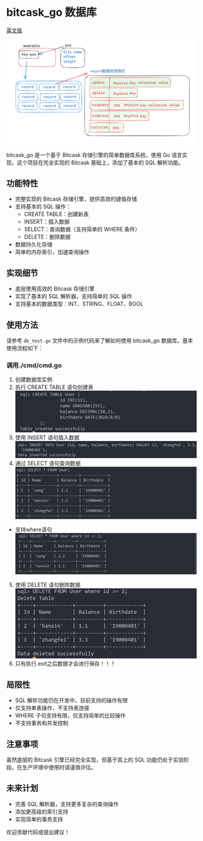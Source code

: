 # bitcask_go 数据库
[英文版](./readme_en.md)

![alt text](./asserts/image.png)

bitcask_go 是一个基于 Bitcask 存储引擎的简单数据库系统，使用 Go 语言实现。这个项目在完全实现的 Bitcask 基础上，添加了基本的 SQL 解析功能。

## 功能特性

- 完整实现的 Bitcask 存储引擎，提供高效的键值存储
- 支持基本的 SQL 操作：
  - CREATE TABLE：创建新表
  - INSERT：插入数据
  - SELECT：查询数据（支持简单的 WHERE 条件）
  - DELETE：删除数据
- 数据持久化存储
- 简单的内存索引，加速查询操作

## 实现细节

- 底层使用高效的 Bitcask 存储引擎
- 实现了基本的 SQL 解析器，支持简单的 SQL 操作
- 支持基本的数据类型：INT、STRING、FLOAT、BOOL

## 使用方法

请参考 `db_test.go` 文件中的示例代码来了解如何使用 bitcask_go 数据库。基本使用流程如下：
### 调用./cmd/cmd.go
1. 创建数据库实例
2. 执行 CREATE TABLE 语句创建表
![alt text](./asserts/image-0.png)
3. 使用 INSERT 语句插入数据
![alt text](./asserts/image-1.png)
4. 通过 SELECT 语句查询数据
![alt text](./asserts/image-2.png)
  
  - 支持where语句  
![alt text](./asserts/image-3.png)

5. 使用 DELETE 语句删除数据
![alt text](./asserts/image-4.png)
6. 只有执行.exit之后数据才会进行保存！！！
## 局限性

- SQL 解析功能仍在开发中，目前支持的操作有限
- 仅支持单表操作，不支持表连接
- WHERE 子句支持有限，仅支持简单的比较操作
- 不支持事务和并发控制

## 注意事项

虽然底层的 Bitcask 引擎已经完全实现，但基于其上的 SQL 功能仍处于实验阶段。在生产环境中使用时请谨慎评估。

## 未来计划

- 完善 SQL 解析器，支持更多复杂的查询操作
- 添加更高级的索引支持
- 实现简单的事务支持

欢迎贡献代码或提出建议！